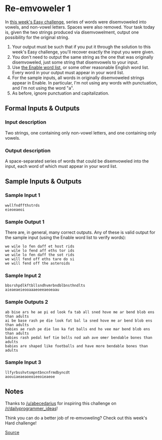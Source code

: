 # Re-emvoweler 1

In [this week's Easy challenge](http://www.reddit.com/r/dailyprogrammer/comments/1ystvb/022414_challenge_149_easy_disemvoweler/), series of words were disemvoweled into vowels, and non-vowel letters. Spaces were also removed. Your task today is, given the two strings produced via disemvowelment, output one possibility for the original string.

1. Your output must be such that if you put it through the solution to this week's Easy challenge, you'll recover exactly the input you were given.
2. You don't need to output the same string as the one that was originally disemvoweled, just some string that disemvowels to your input.
3. Use [the Enable word list](http://code.google.com/p/dotnetperls-controls/downloads/detail?name=enable1.txt), or some other reasonable English word list. Every word in your output must appear in your word list.
4. For the sample inputs, all words in originally disemvoweled strings appear in Enable. In particular, I'm not using any words with punctuation, and I'm not using the word "a".
5. As before, ignore punctuation and capitalization.

## Formal Inputs & Outputs

### Input description

Two strings, one containing only non-vowel letters, and one containing only vowels.

### Output description

A space-separated series of words that could be disemvoweled into the input, each word of which must appear in your word list.

## Sample Inputs & Outputs

### Sample Input 1

	wwllfndffthstrds
    eieoeaeoi

###	Sample Output 1

There are, in general, many correct outputs. Any of these is valid output for the sample input (using the Enable word list to verify words):

    we wile lo fen daff et host rids 
    we wile lo fend aff eths tor ids 
    we wile lo fen daff the sot rids 
    we will fend off eths tare do si 
    we will fend off the asteroids

### Sample Input 2

    bbsrshpdlkftbllsndhvmrbndblbnsthndlts
    aieaeaeieooaaaeoeeaeoeaau

### Sample Outputs 2

    ab bise ars he ae pi ed look fa tab all sned hove me ar bend blob ens than adults 
    ai be base rash pe die look fat bal la sned hove me ar bend blob ens than adults 
    babies ae rash pe die loo ka fat balls end ho vee mar bend blob ens than adults 
    babies rash pedal kef tie bolls nod aah ave omer bendable bones than adults 
    babies are shaped like footballs and have more bendable bones than adults

### Sample Input 3

    llfyrbsshvtsmpntbncnfrmdbyncdt
    aoouiaeaeaoeoieeoieaeoe

## Notes

Thanks to [/u/abecedarius](http://www.reddit.com/u/abecedarius) for inspiring this challenge on [/r/dailyprogrammer_ideas](http://www.reddit.com/r/dailyprogrammer_ideas)!

Think you can do a better job of re-emvoweling? Check out this week's Hard challenge!

[Source](http://www.reddit.com/r/dailyprogrammer/comments/1yzlde/022614_challenge_150_intermediate_reemvoweler_1/)